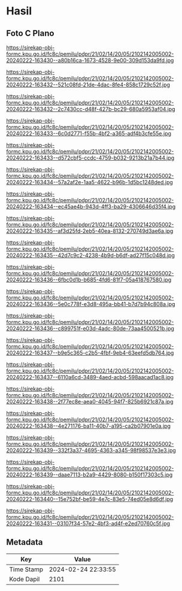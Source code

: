 # Hasil

## Foto C Plano

https://sirekap-obj-formc.kpu.go.id/fc8c/pemilu/pdpr/21/02/14/20/05/2102142005002-20240222-163430--a80b16ca-1673-4528-9e00-309d153da9fd.jpg

https://sirekap-obj-formc.kpu.go.id/fc8c/pemilu/pdpr/21/02/14/20/05/2102142005002-20240222-163432--521c08fd-21de-4dac-8fe4-858c1729c52f.jpg

https://sirekap-obj-formc.kpu.go.id/fc8c/pemilu/pdpr/21/02/14/20/05/2102142005002-20240222-163432--2c7430cc-d48f-427b-bc29-680a5953af04.jpg

https://sirekap-obj-formc.kpu.go.id/fc8c/pemilu/pdpr/21/02/14/20/05/2102142005002-20240222-163433--6c0d2771-f55b-4bf2-a365-adf4b3cfe55e.jpg

https://sirekap-obj-formc.kpu.go.id/fc8c/pemilu/pdpr/21/02/14/20/05/2102142005002-20240222-163433--d572cbf5-ccdc-4759-b032-9213b21a7b44.jpg

https://sirekap-obj-formc.kpu.go.id/fc8c/pemilu/pdpr/21/02/14/20/05/2102142005002-20240222-163434--57a2af2e-1aa5-4622-b96b-1d5bc1248ded.jpg

https://sirekap-obj-formc.kpu.go.id/fc8c/pemilu/pdpr/21/02/14/20/05/2102142005002-20240222-163434--ec45ae4b-943d-4ff3-ba29-4306646d35f4.jpg

https://sirekap-obj-formc.kpu.go.id/fc8c/pemilu/pdpr/21/02/14/20/05/2102142005002-20240222-163435--af3d25fd-2eb5-40ea-8132-270749d3ae6a.jpg

https://sirekap-obj-formc.kpu.go.id/fc8c/pemilu/pdpr/21/02/14/20/05/2102142005002-20240222-163435--42d7c9c2-4238-4b9d-b6df-ad27f15c048d.jpg

https://sirekap-obj-formc.kpu.go.id/fc8c/pemilu/pdpr/21/02/14/20/05/2102142005002-20240222-163436--6fbc0d1b-b685-4fd6-81f7-05a418767580.jpg

https://sirekap-obj-formc.kpu.go.id/fc8c/pemilu/pdpr/21/02/14/20/05/2102142005002-20240222-163436--5e0c778f-e3d8-495a-bb41-b7d7b94c808a.jpg

https://sirekap-obj-formc.kpu.go.id/fc8c/pemilu/pdpr/21/02/14/20/05/2102142005002-20240222-163436--c899751f-e03d-4adc-80de-73aa4500521b.jpg

https://sirekap-obj-formc.kpu.go.id/fc8c/pemilu/pdpr/21/02/14/20/05/2102142005002-20240222-163437--b9e5c365-c2b5-4fbf-9eb4-63eefd5db764.jpg

https://sirekap-obj-formc.kpu.go.id/fc8c/pemilu/pdpr/21/02/14/20/05/2102142005002-20240222-163437--6110a6cd-3489-4aed-acbd-598aacad1ac8.jpg

https://sirekap-obj-formc.kpu.go.id/fc8c/pemilu/pdpr/21/02/14/20/05/2102142005002-20240222-163438--2f77ec8e-aea0-4045-94f7-825b6921c87a.jpg

https://sirekap-obj-formc.kpu.go.id/fc8c/pemilu/pdpr/21/02/14/20/05/2102142005002-20240222-163438--4e271176-ba11-40b7-a195-ca2b07901e0a.jpg

https://sirekap-obj-formc.kpu.go.id/fc8c/pemilu/pdpr/21/02/14/20/05/2102142005002-20240222-163439--332f3a37-4695-4363-a345-98f98537e3e3.jpg

https://sirekap-obj-formc.kpu.go.id/fc8c/pemilu/pdpr/21/02/14/20/05/2102142005002-20240222-163439--daae7113-b2a9-4429-8080-b150f17303c5.jpg

https://sirekap-obj-formc.kpu.go.id/fc8c/pemilu/pdpr/21/02/14/20/05/2102142005002-20240222-163440--15e752bf-be59-4e7c-83e5-74ed05e8d6df.jpg

https://sirekap-obj-formc.kpu.go.id/fc8c/pemilu/pdpr/21/02/14/20/05/2102142005002-20240222-163431--03107f34-57e2-4bf3-ad4f-e2ed70760c5f.jpg


## Metadata

| Key        | Value               |
| ---------- | ------------------- |
| Time Stamp | 2024-02-24 22:33:55 |
| Kode Dapil | 2101                |



